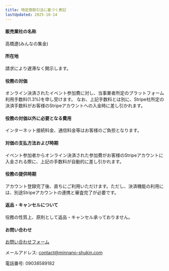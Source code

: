 ```yaml
---
title: 特定商取引法に基づく表記
lastUpdated: 2025-10-14
---
```


#### 販売業社の名称
高橋遼(みんなの集金)

#### 所在地
請求により遅滞なく開示します。

#### 役務の対価
オンライン決済されたイベント参加費に対し、当事業者所定のプラットフォーム利用手数料(1.3%)を申し受けます。
なお、上記手数料とは別に、Stripe社所定の決済手数料がお客様のStripeアカウントへの入金時に差し引かれます。

#### 役務の対価以外に必要となる費用
インターネット接続料金、通信料金等はお客様のご負担となります。

#### 対価の支払方法および時期
イベント参加者からオンライン決済された参加費がお客様のStripeアカウントに入金される際に、上記の手数料が自動的に差し引かれます。

#### 役務の提供時期
アカウント登録完了後、直ちにご利用いただけます。ただし、決済機能の利用には、別途Stripeアカウントの連携と審査完了が必要です。

#### 返品・キャンセルについて
役務の性質上、原則として返品・キャンセル承っておりません。

#### お問い合わせ
[お問い合わせフォーム](/contact)

メールアドレス: contact@minnano-shukin.com

電話番号: 09038589182
